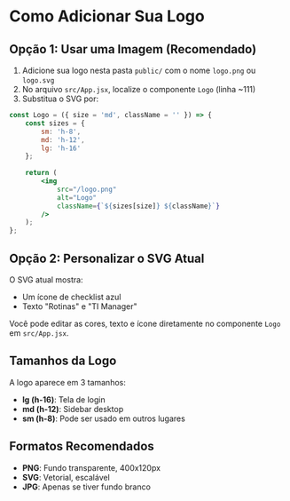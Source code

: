 # Como Adicionar Sua Logo

## Opção 1: Usar uma Imagem (Recomendado)

1. Adicione sua logo nesta pasta `public/` com o nome `logo.png` ou `logo.svg`
2. No arquivo `src/App.jsx`, localize o componente `Logo` (linha ~111)
3. Substitua o SVG por:

```jsx
const Logo = ({ size = 'md', className = '' }) => {
    const sizes = {
        sm: 'h-8',
        md: 'h-12',
        lg: 'h-16'
    };
    
    return (
        <img 
            src="/logo.png" 
            alt="Logo" 
            className={`${sizes[size]} ${className}`} 
        />
    );
};
```

## Opção 2: Personalizar o SVG Atual

O SVG atual mostra:
- Um ícone de checklist azul
- Texto "Rotinas" e "TI Manager"

Você pode editar as cores, texto e ícone diretamente no componente `Logo` em `src/App.jsx`.

## Tamanhos da Logo

A logo aparece em 3 tamanhos:
- **lg (h-16)**: Tela de login
- **md (h-12)**: Sidebar desktop
- **sm (h-8)**: Pode ser usado em outros lugares

## Formatos Recomendados

- **PNG**: Fundo transparente, 400x120px
- **SVG**: Vetorial, escalável
- **JPG**: Apenas se tiver fundo branco
